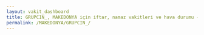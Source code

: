 ```yaml
---
layout: vakit_dashboard
title: GRUPCIN_, MAKEDONYA için iftar, namaz vakitleri ve hava durumu - ilçe/eyalet seç
permalink: /MAKEDONYA/GRUPCIN_/
---
```


<script type="text/javascript">
  var GLOBAL_COUNTRY = 'MAKEDONYA';
  var GLOBAL_CITY = 'GRUPCIN_';
  var GLOBAL_STATE = '';
  var lat = 72;
  var lon = 21;
</script>
